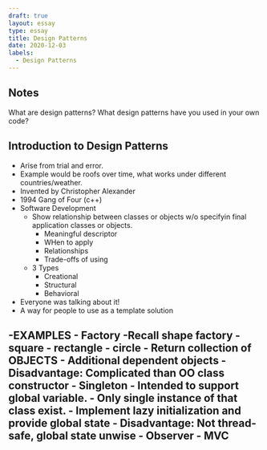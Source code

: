 ```yaml
---
draft: true
layout: essay
type: essay
title: Design Patterns
date: 2020-12-03
labels:
  - Design Patterns
---
```


## Notes
What are design patterns?
What design patterns have you used in your own code?

## Introduction to Design Patterns
- Arise from trial and error.
- Example would be roofs over time, what works under different countries/weather.
- Invented by Christopher Alexander
- 1994 Gang of Four (c++)
- Software Development
    - Show relationship between classes or objects w/o specifyin final application classes or objects.
        - Meaningful descriptor
        - WHen to apply
        - Relationships
        - Trade-offs of using
    - 3 Types
        - Creational
        - Structural
        - Behavioral
- Everyone was talking about it!
- A way for people to use as a template solution

-EXAMPLES
    - Factory
        -Recall shape factory
            - square
            - rectangle
            - circle
        - Return collection of OBJECTS
        - Additional dependent objects
        - Disadvantage: Complicated than OO class constructor
    - Singleton
        - Intended to support global variable.
        - Only single instance of that class exist.
        - Implement lazy initialization and provide global state
        - Disadvantage: Not thread-safe, global state unwise
    - Observer
    - MVC
-  
    

